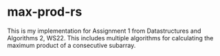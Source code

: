 # max-prod-rs

This is my implementation for Assignment 1 from Datastructures and Algorithms 2, WS22.
This includes multiple algorithms for calculating the maximum product of a consecutive subarray.